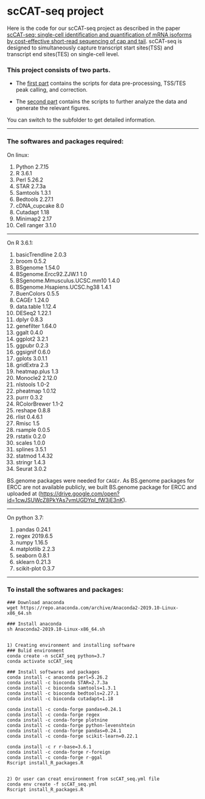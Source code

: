 
# scCAT-seq project  



Here is the code for our scCAT-seq project as described in the paper [scCAT-seq: single-cell identification and quantification of mRNA isoforms by cost-effective short-read sequencing of cap and tail](https://www.biorxiv.org/content/10.1101/2019.12.11.873505v1). scCAT-seq is designed to simultaneously capture transcript start sites(TSS) and transcript end sites(TES) on single-cell level.


### This project consists of two parts.

* The [first part](https://github.com/huyoujinlab/scCAT-seq/tree/master/data_processing) contains the scripts for data pre-processing, TSS/TES peak calling, and correction.

* The [second part](https://github.com/huyoujinlab/scCAT-seq/tree/master/Analysing) contains the scripts to further analyze the data and generate the relevant figures.

You can switch to the subfolder to get detailed information.

---
### The softwares and packages required:

On linux:


1) Python 2.7.15   
2) R 3.6.1  
3) Perl 5.26.2
3) STAR 2.7.3a   
4) Samtools 1.3.1   
5) Bedtools 2.27.1   
6) cDNA_cupcake 8.0   
7) Cutadapt 1.18   
8) Minimap2 2.17   
9) Cell ranger 3.1.0   
 
 
---

On R 3.6.1:
 
1) basicTrendline 2.0.3   
2) broom 0.5.2
3) BSgenome 1.54.0
4) BSgenome.Ercc92.ZJW.1 1.0
5) BSgenome.Mmusculus.UCSC.mm10 1.4.0
6) BSgenome.Hsapiens.UCSC.hg38 1.4.1
7) BuenColors 0.5.5   
8) CAGEr 1.24.0   
9) data.table 1.12.4   
10) DESeq2 1.22.1   
11) dplyr 0.8.3
12) genefilter 1.64.0
13) ggalt 0.4.0   
14) ggplot2 3.2.1   
15) ggpubr 0.2.3   
16) ggsignif 0.6.0   
17) gplots 3.0.1.1   
18) gridExtra 2.3   
19) heatmap.plus 1.3   
20) Monocle2 2.12.0   
21) nlstools 1.0-2   
22) pheatmap 1.0.12   
23) purrr 0.3.2   
24) RColorBrewer 1.1-2   
25) reshape 0.8.8   
26) rlist 0.4.6.1   
27) Rmisc 1.5   
28) rsample 0.0.5   
29) rstatix 0.2.0   
30) scales 1.0.0   
31) splines 3.5.1 
32) statmod 1.4.32
33) stringr 1.4.3   
34) Seurat 3.0.2   
 
BS.genome packages were needed for `CAGEr`. As BS.genome packages for ERCC are not available publicly, we built BS.genome package for ERCC and uploaded at (https://drive.google.com/open?id=1cwJSUWcZ8PkYAs7vmUGDYpI_fW3jE3nK). 

---
On python 3.7:
 
1) pandas 0.24.1  
2) regex 2019.6.5
3) numpy 1.16.5  
4) matplotlib 2.2.3  
5) seaborn 0.8.1
6) sklearn 0.21.3  
7) scikit-plot 0.3.7  


---


### To install the softwares and packages:


```
### Download anaconda
wget https://repo.anaconda.com/archive/Anaconda2-2019.10-Linux-x86_64.sh

### Install anaconda
sh Anaconda2-2019.10-Linux-x86_64.sh


1) Creating environment and installing software
### Bulid environment
conda create -n scCAT_seq python=3.7
conda activate scCAT_seq

### Install softwares and packages
conda install -c anaconda perl=5.26.2
conda install -c bioconda STAR=2.7.3a
conda install -c bioconda samtools=1.3.1
conda install -c bioconda bedtools=2.27.1
conda install -c bioconda cutadapt=1.18

conda install -c conda-forge pandas=0.24.1
conda install -c conda-forge regex
conda install -c conda-forge plotnine
conda install -c conda-forge python-levenshtein
conda install -c conda-forge pandas=0.24.1
conda install -c conda-forge scikit-learn=0.22.1

conda install -c r r-base=3.6.1
conda install -c conda-forge r-foreign
conda install -c conda-forge r-ggal
Rscript install_R_packages.R


2) Or user can creat environment from scCAT_seq.yml file
conda env create -f scCAT_seq.yml
Rscript install_R_packages.R
```






